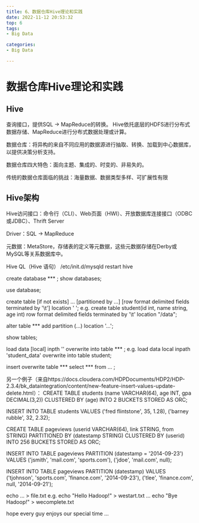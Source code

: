 ```yaml
---
title: 6、数据仓库Hive理论和实践
date: 2022-11-12 20:53:32
top: 6
tags:
- Big Data

categories:
- Big Data

---
```


# 数据仓库Hive理论和实践

## Hive

查询接口，提供SQL -> MapReduce的转换。
Hive依托底层的HDFS进行分布式数据存储、MapReduce进行分布式数据处理或计算。


数据仓库：将异构的来自不同应用的数据源进行抽取、转换、加载到中心数据库，以提供决策分析支持。

数据仓库四大特色：面向主题、集成的、时变的、非易失的。

传统的数据仓库面临的挑战：海量数据、数据类型多样、可扩展性有限



## Hive架构

Hive访问接口：命令行（CLI）、Web页面（HWI）、开放数据库连接接口（ODBC或JDBC）、Thrift Server

Driver：SQL -> MapReduce

元数据：MetaStore，存储表的定义等元数据，这些元数据存储在Derby或MySQL等关系数据库中。


Hive QL（Hive 语句）
/etc/init.d/mysqld restart
hive

create database *** ;
show databases;

use database;

create table [if not exists] ... 
[partitioned by ...]
[row format delimited fields terminated by '\t']
location ' ';
e.g. 
create table student(id int, name string, age int) row format delimited fields terminated by '\t' location "/data";

alter table *** add partition (...) 
location '...';

show tables;

load data [local] inpth '' overwrite into table *** ;
e.g.
load data local inpath 'student_data' overwrite into table student;

insert overwrite table *** select *** from ... ;


另一个例子（来自https://docs.cloudera.com/HDPDocuments/HDP2/HDP-2.3.4/bk_dataintegration/content/new-feature-insert-values-update-delete.html）：
CREATE TABLE students (name VARCHAR(64), age INT, gpa DECIMAL(3,2)) CLUSTERED BY (age) INTO 2 BUCKETS STORED AS ORC; 

INSERT INTO TABLE students VALUES ('fred flintstone', 35, 1.28), ('barney rubble', 32, 2.32); 

CREATE TABLE pageviews (userid VARCHAR(64), link STRING, from STRING) PARTITIONED BY (datestamp STRING) CLUSTERED BY (userid) INTO 256 BUCKETS STORED AS ORC; 

INSERT INTO TABLE pageviews PARTITION (datestamp = '2014-09-23') VALUES ('jsmith', 'mail.com', 'sports.com'), ('jdoe', 'mail.com', null); 

INSERT INTO TABLE pageviews PARTITION (datestamp) VALUES ('tjohnson', 'sports.com', 'finance.com', '2014-09-23'), ('tlee', 'finance.com', null, '2014-09-21'); 


echo ... > file.txt
e.g. 
echo "Hello Hadoop!" > westart.txt
...
echo "Bye Hadoop!" > wecomplete.txt

hope every guy enjoys our special time ... 
